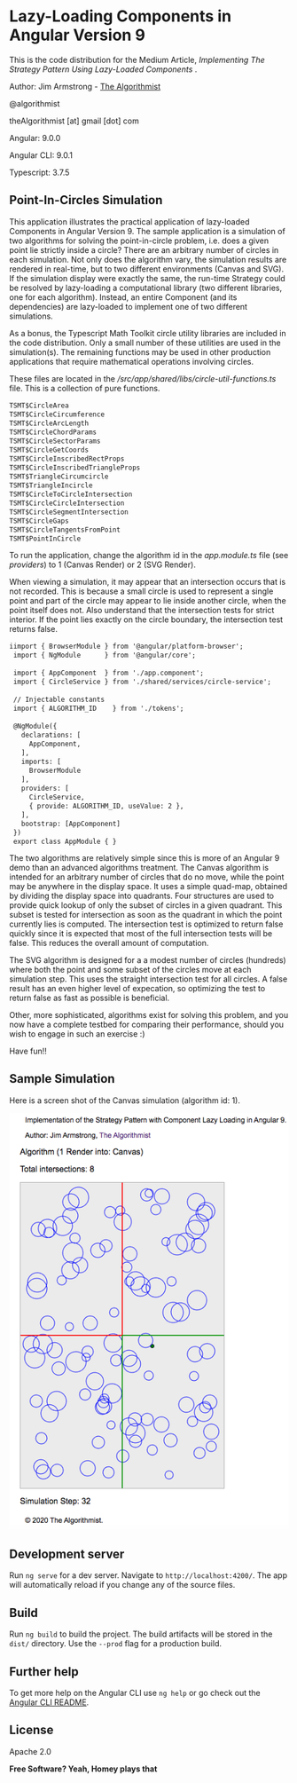 # Lazy-Loading Components in Angular Version 9

This is the code distribution for the Medium Article, _Implementing The Strategy Pattern Using Lazy-Loaded Components_ .

Author:  Jim Armstrong - [The Algorithmist]

@algorithmist

theAlgorithmist [at] gmail [dot] com

Angular: 9.0.0

Angular CLI: 9.0.1

Typescript: 3.7.5

## Point-In-Circles Simulation

This application illustrates the practical application of lazy-loaded Components in Angular Version 9.  The sample application is a simulation of two algorithms for solving the point-in-circle problem, i.e. does a given point lie strictly inside a circle?  There are an arbitrary number of circles in each simulation.  Not only does the algorithm vary, the simulation results are rendered in real-time, but to two different environments (Canvas and SVG).  If the simulation display were exactly the same, the run-time Strategy could be resolved by lazy-loading a computational library (two different libraries, one for each algorithm).  Instead, an entire Component (and its dependencies) are lazy-loaded to implement one of two different simulations.
 
As a bonus, the Typescript Math Toolkit circle utility libraries are included in the code distribution.  Only a small number of these utilities are used in the simulation(s).  The remaining functions may be used in other production applications that require mathematical operations involving circles.
  
These files are located in the _/src/app/shared/libs/circle-util-functions.ts_ file.  This is a collection of pure functions.

```
TSMT$CircleArea
TSMT$CircleCircumference
TSMT$CircleArcLength
TSMT$CircleChordParams
TSMT$CircleSectorParams
TSMT$CircleGetCoords
TSMT$CircleInscribedRectProps
TSMT$CircleInscribedTriangleProps
TSMT$TriangleCircumcircle
TSMT$TriangleIncircle
TSMT$CircleToCircleIntersection
TSMT$CircleCircleIntersection
TSMT$CircleSegmentIntersection
TSMT$CircleGaps
TSMT$CircleTangentsFromPoint
TSMT$PointInCircle
```

To run the application, change the algorithm id in the _app.module.ts_ file (see _providers_) to 1 (Canvas Render) or 2 (SVG Render).

When viewing a simulation, it may appear that an intersection occurs that is not recorded.  This is because a small circle is used to represent a single point and part of the circle may appear to lie inside another circle, when the point itself does not.  Also understand that the intersection tests for strict interior.  If the point lies exactly on the circle boundary, the intersection test returns false.

```
iimport { BrowserModule } from '@angular/platform-browser';
 import { NgModule      } from '@angular/core';
 
 import { AppComponent  } from './app.component';
 import { CircleService } from './shared/services/circle-service';
 
 // Injectable constants
 import { ALGORITHM_ID    } from './tokens';
 
 @NgModule({
   declarations: [
     AppComponent,
   ],
   imports: [
     BrowserModule
   ],
   providers: [
     CircleService,
     { provide: ALGORITHM_ID, useValue: 2 },
   ],
   bootstrap: [AppComponent]
 })
 export class AppModule { }
```

The two algorithms are relatively simple since this is more of an Angular 9 demo than an advanced algorithms treatment.  The Canvas algorithm is intended for an arbitrary number of circles that do no move, while the point may be anywhere in the display space.  It uses a simple quad-map, obtained by dividing the display space into quadrants.  Four structures are used to provide quick lookup of only the subset of circles in a given quadrant.  This subset is tested for intersection as soon as the quadrant in which the point currently lies is computed.  The intersection test is optimized to return false quickly since it is expected that most of the full intersection tests will be false. This reduces the overall amount of computation.

The SVG algorithm is designed for a a modest number of circles (hundreds) where both the point and some subset of the circles move at each simulation step.  This uses the straight intersection test for all circles.  A false result has an even higher level of expecation, so optimizing the test to return false as fast as possible is beneficial.

Other, more sophisticated, algorithms exist for solving this problem, and you now have a complete testbed for comparing their performance, should you wish to engage in such an exercise :)

Have fun!!


## Sample Simulation

Here is a screen shot of the Canvas simulation (algorithm id: 1).

!['Canvas Simulation'](images/canvas.png)

## Development server

Run `ng serve` for a dev server. Navigate to `http://localhost:4200/`. The app will automatically reload if you change any of the source files.


## Build

Run `ng build` to build the project. The build artifacts will be stored in the `dist/` directory. Use the `--prod` flag for a production build.


## Further help

To get more help on the Angular CLI use `ng help` or go check out the [Angular CLI README](https://github.com/angular/angular-cli/blob/master/README.md).


License
----

Apache 2.0

**Free Software? Yeah, Homey plays that**

[//]: # (kudos http://stackoverflow.com/questions/4823468/store-comments-in-markdown-syntax)

[The Algorithmist]: <https://www.linkedin.com/in/jimarmstrong/>
